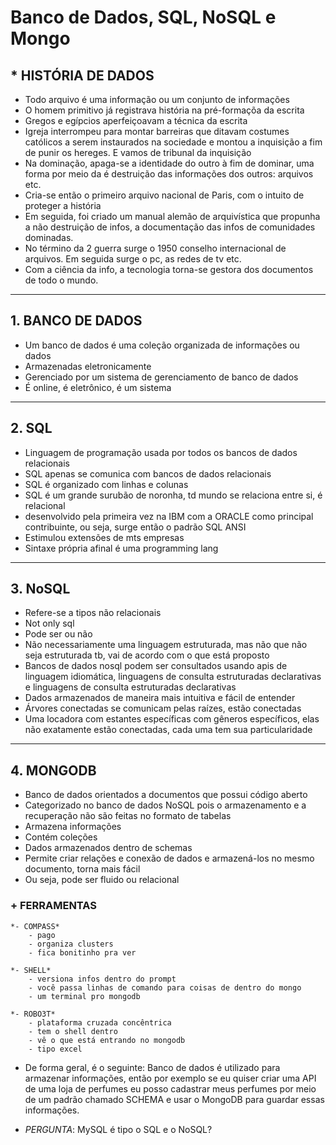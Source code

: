 # Banco de Dados, SQL, NoSQL e Mongo #

## * HISTÓRIA DE DADOS
- Todo arquivo é uma informação ou um conjunto de informações
- O homem primitivo já registrava história na pré-formaçõa da escrita
- Gregos e egípcios aperfeiçoavam a técnica da escrita
- Igreja interrompeu para montar barreiras que ditavam costumes católicos a serem instaurados na sociedade e montou a inquisição a fim de punir os hereges. E vamos de tribunal da inquisição
- Na dominação, apaga-se a identidade do outro à fim de dominar, uma forma por meio da é destruição das informações dos outros: arquivos etc.
- Cria-se então o primeiro arquivo nacional de Paris, com o intuito de proteger a história
- Em seguida, foi criado um manual alemão de arquivística que propunha a não destruição de infos, a documentação das infos de comunidades dominadas.
- No término da 2 guerra surge o 1950 conselho internacional de arquivos. Em seguida surge o pc, as redes de tv etc.
- Com a ciência da info, a tecnologia torna-se gestora dos documentos de todo o mundo.

---

## 1. BANCO DE DADOS
+ Um banco de dados é uma coleção organizada de informações ou dados
+ Armazenadas eletronicamente
+ Gerenciado por um sistema de gerenciamento de banco de dados
+ É online, é eletrônico, é um sistema

---

## 2. SQL
+ Linguagem de programação usada por todos os bancos de dados relacionais
+ SQL apenas se comunica com bancos de dados relacionais
+ SQL é organizado com linhas e colunas
+ SQL é um grande surubão de noronha, td mundo se relaciona entre si, é relacional
+ desenvolvido pela primeira vez na IBM com a ORACLE como principal contribuinte, ou seja, surge então o padrão SQL ANSI
+ Estimulou extensões de mts empresas
+ Sintaxe própria afinal é uma programming lang

---

## 3. NoSQL
+ Refere-se a tipos não relacionais
+ Not only sql
+ Pode ser ou não
+ Não necessariamente uma linguagem estruturada, mas não que não seja estruturada tb, vai de acordo com o que está proposto
+ Bancos de dados nosql podem ser consultados usando apis de linguagem idiomática, linguagens de consulta estruturadas declarativas e linguagens de consulta estruturadas declarativas
+ Dados armazenados de maneira mais intuitiva e fácil de entender
+ Árvores conectadas se comunicam pelas raízes, estão conectadas
+ Uma locadora com estantes específicas com gêneros específicos, elas não exatamente estão conectadas, cada uma tem sua particularidade

---

## 4. MONGODB
+ Banco de dados orientados a documentos que possui código aberto
+ Categorizado no banco de dados NoSQL pois o armazenamento e a recuperação não são feitas no formato de tabelas
+ Armazena informações
+ Contém coleções
+ Dados armazenados dentro de schemas
+ Permite criar relações e conexão de dados e armazená-los no mesmo documento, torna mais fácil
+ Ou seja, pode ser fluido ou relacional

### + FERRAMENTAS
    *- COMPASS*
        - pago
        - organiza clusters
        - fica bonitinho pra ver

    *- SHELL*
        - versiona infos dentro do prompt
        - você passa linhas de comando para coisas de dentro do mongo
        - um terminal pro mongodb

    *- ROBO3T*
        - plataforma cruzada concêntrica
        - tem o shell dentro
        - vê o que está entrando no mongodb
        - tipo excel

* De forma geral, é o seguinte: Banco de dados é utilizado para armazenar informações, então por exemplo se eu quiser criar uma API de uma loja de perfumes eu posso cadastrar meus perfumes por meio de um padrão chamado SCHEMA e usar o MongoDB para guardar essas informações. 

* _PERGUNTA_: MySQL é tipo o SQL e o NoSQL? 